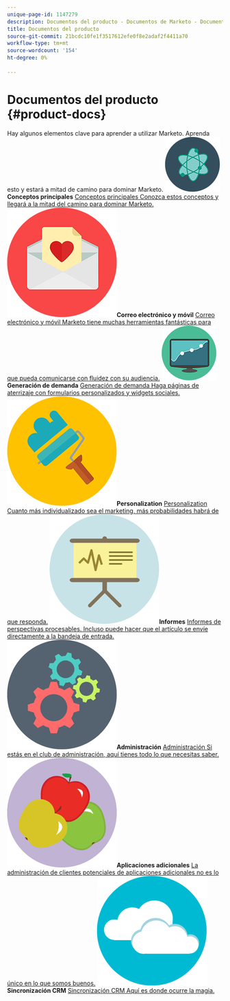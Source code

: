 ```yaml
---
unique-page-id: 1147279
description: Documentos del producto - Documentos de Marketo - Documentación del producto
title: Documentos del producto
source-git-commit: 21bcdc10fe1f3517612efe0f8e2adaf2f4411a70
workflow-type: tm+mt
source-wordcount: '154'
ht-degree: 0%

---
```



# Documentos del producto {#product-docs}

Hay algunos elementos clave para aprender a utilizar Marketo. Aprenda esto y estará a mitad de camino para dominar Marketo.
**![Conceptos principales](assets/education-science-12.png)Conceptos principales** [Conceptos principales Conozca estos conceptos y llegará a la mitad del camino para dominar Marketo.](product-docs/core-marketo-concepts.md)     **![Correo electrónico y móvil](assets/valentine-day-10.png)Correo electrónico y móvil** [Correo electrónico y móvil Marketo tiene muchas herramientas fantásticas para que pueda comunicarse con fluidez con su audiencia.](https://docs.marketo.com/pages/viewpage.action?pageId=557076)     **![Generación de demanda](assets/seo-04.png)Generación de demanda** [Generación de demanda Haga páginas de aterrizaje con formularios personalizados y widgets sociales.](product-docs/demand-generation.md)     **![Personalization](assets/graphic-design-tools-19.png)Personalization** [Personalization Cuanto más individualizado sea el marketing, más probabilidades habrá de que responda.](product-docs/personalization.md)     **![Informes](assets/office-21.png)Informes** [Informes de perspectivas procesables. Incluso puede hacer que el artículo se envíe directamente a la bandeja de entrada.](product-docs/reporting.md)     **![Administración](assets/technology-08.png)Administración** [Administración Si estás en el club de administración, aquí tienes todo lo que necesitas saber.](https://docs.marketo.com/display/DOCS/Administration)     **![Aplicaciones adicionales](assets/food-10.png)Aplicaciones adicionales** [La administración de clientes potenciales de aplicaciones adicionales no es lo único en lo que somos buenos.](product-docs/additional-apps.md)     **![Sincronización CRM](assets/seo-33.png)Sincronización CRM** [Sincronización CRM Aquí es donde ocurre la magia.](product-docs/crm-sync.md)

